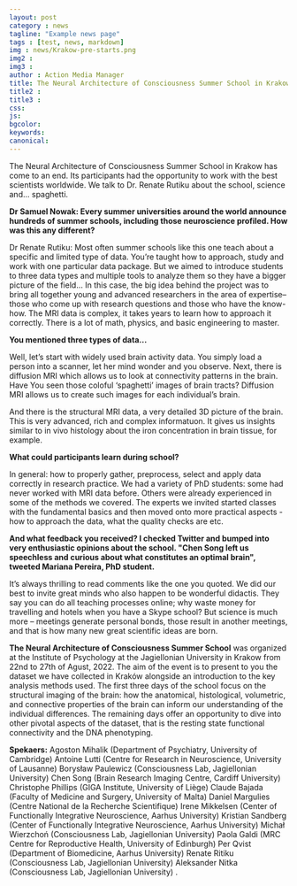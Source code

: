 ```yaml
---
layout: post
category : news
tagline: "Example news page"
tags : [test, news, markdown]
img : news/Krakow-pre-starts.png
img2 :
img3 :
author : Action Media Manager
title: The Neural Architecture of Consciousness Summer School in Krakow has come to an end.
title2 :
title3 :
css:
js:
bgcolor:
keywords:
canonical:
---
```


The Neural Architecture of Consciousness Summer School in Krakow has come to an end. Its participants had the opportunity to work with the best scientists worldwide. We talk to Dr. Renate Rutiku about the school, science and… spaghetti.

<!--more-->

**Dr Samuel Nowak: Every summer universities around the world announce hundreds of summer schools, including those neuroscience profiled. How was this any different?**
 
Dr Renate Rutiku: Most often summer schools like this one teach about a specific and limited type of data. You’re taught how to approach, study and work with one particular data package. But we aimed to introduce students to three data types and multiple tools to analyze them so they have a bigger picture of the field… In this case, the big idea behind the project was to bring all together young and advanced researchers in the area of expertise– those who come up with research questions and those who have the know-how. The MRI data is complex, it takes years to learn how to approach it correctly. There is a lot of math, physics, and basic engineering to master.  

**You mentioned three types of data…**

Well, let’s start with widely used brain activity data. You simply load a person into a scanner, let her mind wonder and you observe. Next, there is diffusion MRI which allows us to look at connectivity patterns in the brain. Have You seen those coloful ‘spaghetti’ images of brain tracts? Diffusion MRI allows us to create such images for each individual’s brain.  

And there is the structural MRI data, a very detailed 3D picture of the brain. This is very advanced, rich and complex informatuon. It gives us insights similar to  in vivo histology about the iron concentration in brain tissue, for example. 

**What could participants learn during school?**

In general: how to properly gather, preprocess, select and apply data correctly in research practice. We had a variety of PhD students: some had never worked with  MRI data before. Others were already experienced in some of the methods we covered. The experts we invited started classes with the fundamental basics and then moved onto more practical aspects -  how to approach the data, what the quality checks are etc. 


**And what feedback you received? I checked Twitter and bumped into very enthusiastic opinions about the school. "Chen Song left us speechless and curious about what constitutes an optimal brain", tweeted Mariana Pereira, PhD student.**

It’s always thrilling to read comments like the one you quoted. We did our best to invite great minds who also happen to be wonderful didactis. They say you can do all teaching processes online; why waste money for travelling and hotels when you have a Skype school? But science is much more – meetings generate personal bonds, those result in another meetings, and that is how many new great scientific ideas are born.

**The Neural Architecture of Consciousness Summer School** was organized at the Institute of Psychology at the Jagiellonian University in Krakow from 22nd to 27th of Agust, 2022. The aim of the event is to present to you the dataset we have collected in Kraków alongside an introduction to the key analysis methods used. The first three days of the school focus on the structural imaging of the brain: how the anatomical, histological, volumetric, and connective properties of the brain can inform our understanding of the individual differences. The remaining days offer an opportunity to dive into other pivotal aspects of the dataset, that is the resting state functional connectivity and the DNA phenotyping.
 
**Spekaers:** Agoston Mihalik (Department of Psychiatry, University of Cambridge)  Antoine Lutti (Centre for Research in Neuroscience, University of Lausanne)  Borysław Paulewicz (Consciousness Lab, Jagiellonian University)  Chen Song (Brain Research Imaging Centre, Cardiff University)  Christophe Phillips (GIGA Institute, University of Liège)  Claude Bajada (Faculty of Medicine and Surgery, University of Malta)  Daniel Margulies (Centre National de la Recherche Scientifique)  Irene Mikkelsen (Center of Functionally Integrative Neuroscience, Aarhus University)  Kristian Sandberg (Center of Functionally Integrative Neuroscience, Aarhus University)   Michał Wierzchoń (Consciousness Lab, Jagiellonian University)  Paola Galdi (MRC Centre for Reproductive Health, University of Edinburgh)  Per Qvist (Department of Biomedicine, Aarhus University)  Renate Ritiku (Consciousness Lab, Jagiellonian University)  Aleksander Nitka (Consciousness Lab, Jagiellonian University)  .

